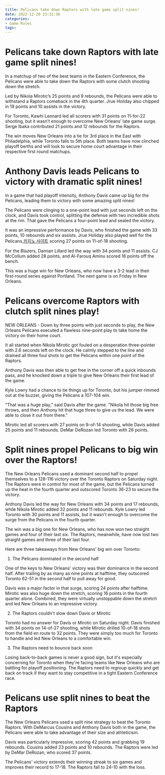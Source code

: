 ```yaml
---
title: Pelicans take down Raptors with late game split nines!
date: 2022-12-20 23:31:36
categories:
- Game Rules
tags:
---
```



#  Pelicans take down Raptors with late game split nines!

In a matchup of two of the best teams in the Eastern Conference, the Pelicans were able to take down the Raptors with some clutch shooting down the stretch.

Led by Nikola Mirotic’s 25 points and 9 rebounds, the Pelicans were able to withstand a Raptors comeback in the 4th quarter. Jrue Holiday also chipped in 19 points and 10 assists in the victory.

For Toronto, Kawhi Leonard led all scorers with 31 points on 11-for-22 shooting, but it wasn’t enough to overcome New Orleans’ late game surge. Serge Ibaka contributed 21 points and 12 rebounds for the Raptors.

The win moves New Orleans into a tie for 3rd place in the East with Philadelphia, while Toronto falls to 5th place. Both teams have now clinched playoff berths and will look to secure home court advantage in their respective first round matchups.

#  Anthony Davis leads Pelicans to victory with dramatic split nines!

In a game that had playoff intensity, Anthony Davis came up big for the Pelicans, leading them to victory with some amazing split nines!

The Pelicans were clinging to a one-point lead with just seconds left on the clock, and Davis took control, splitting the defense with two incredible shots at the rim. That gave the Pelicans a four-point lead and sealed the victory.

It was an impressive performance by Davis, who finished the game with 33 points, 10 rebounds and six assists. Jrue Holiday also played well for the Pelicans,[카지노 사이트](https://choegocasino.com/) scoring 27 points on 11-of-18 shooting.

For the Blazers, Damian Lillard led the way with 34 points and 11 assists. CJ McCollum added 28 points, and Al-Farouq Aminu scored 16 points off the bench.

This was a huge win for New Orleans, who now have a 3-2 lead in their first-round series against Portland. The next game is on Friday in New Orleans.

#  Pelicans overcome Raptors with clutch split nines play!

NEW ORLEANS - Down by three points with just seconds to play, the New Orleans Pelicans executed a flawless nine-point play to take home the victory on their home court.

It all started when Nikola Mirotic got fouled on a desperation three-pointer with 2.6 seconds left on the clock. He calmly stepped to the line and drained all three foul shots to get the Pelicans within one point of the Raptors.

Anthony Davis was then able to get free in the corner off a quick inbounds pass, and he knocked down a triple to give New Orleans their first lead of the game.

Kyle Lowry had a chance to tie things up for Toronto, but his jumper rimmed out at the buzzer, giving the Pelicans a 107-104 win.

"That was a huge play," said Davis after the game. "Nikola hit those big free throws, and then Anthony hit that huge three to give us the lead. We were able to close it out from there."

Mirotic led all scorers with 27 points on 9-of-14 shooting, while Davis added 25 points and 11 rebounds. DeMar DeRozan led Toronto with 26 points.

#  Split nines propel Pelicans to big win over the Raptors!

The New Orleans Pelicans used a dominant second half to propel themselves to a 128-116 victory over the Toronto Raptors on Saturday night. The Raptors were in control for most of the game, but the Pelicans turned up the heat in the fourth quarter and outscored Toronto 36-23 to secure the victory.

Anthony Davis led the way for New Orleans with 34 points and 17 rebounds, while Nikola Mirotic added 32 points and 11 rebounds. Kyle Lowry led Toronto with 30 points and 11 assists, but it wasn't enough to overcome the surge from the Pelicans in the fourth quarter.

The win was a big one for New Orleans, who has now won two straight games and four of their last six. The Raptors, meanwhile, have now lost two straight games and three of their last four.

Here are three takeaways from New Orleans' big win over Toronto:

1) The Pelicans dominated in the second half

One of the keys to New Orleans' victory was their dominance in the second half. After trailing by as many as nine points at halftime, they outscored Toronto 62-51 in the second half to pull away for good.

Davis was a major factor in that surge, scoring 24 points after halftime. Mirotic was also huge down the stretch, scoring 16 points in the fourth quarter alone. Combined, they were virtually unstoppable down the stretch and led New Orleans to an impressive victory.

2) The Raptors couldn't slow down Davis or Mirotic

Toronto had no answer for Davis or Mirotic on Saturday night. Davis finished with 34 points on 14-of-27 shooting, while Mirotic drilled 10-of-18 shots from the field en route to 32 points. They were simply too much for Toronto to handle and led New Orleans to a comfortable win.

3) The Raptors need to bounce back soon

Losing back-to-back games is never a good sign, but it's especially concerning for Toronto when they're facing teams like New Orleans who are battling for playoff positioning. The Raptors need to regroup quickly and get back on track if they want to stay competitive in a tight Eastern Conference race.

#  Pelicans use split nines to beat the Raptors

The New Orleans Pelicans used a split nine strategy to beat the Toronto Raptors. With DeMarcus Cousins and Anthony Davis both in the game, the Pelicans were able to take advantage of their size and athleticism.

Davis was particularly impressive, scoring 42 points and grabbing 19 rebounds. Cousins added 23 points and 10 rebounds. The Raptors were led by DeMar DeRozan, who scored 37 points.

The Pelicans' victory extends their winning streak to six games and improves their record to 17-18. The Raptors fall to 24-10 with the loss.